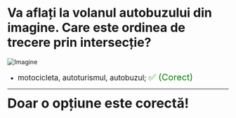 # Va aflați la volanul autobuzului din imagine. Care este ordinea de trecere prin intersecție?

![Imagine](https://www.arr-atestate.ro/upload/img/questions/img/va-aflati-la-volanul-autobuzului-din-imagine-care-este-ordinea-de-trecere-prin-intersectie.jpg)

- <span style="font-size: larger;">motocicleta, autoturismul, autobuzul; <span style="color: green; font-size: larger;">✅ (Corect)</span></span>

---

<span style="font-size: 30px; font-weight: bold;">**Doar o opțiune este corectă!**</span>